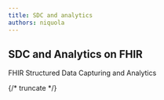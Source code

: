 ```yaml
---
title: SDC and analytics
authors: niquola
---
```


## SDC and Analytics on FHIR

FHIR Structured Data Capturing and Analytics

{/* truncate */}
